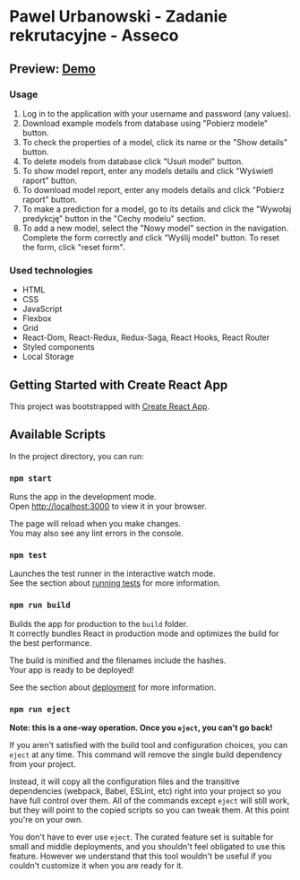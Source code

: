 # Pawel Urbanowski - Zadanie rekrutacyjne - Asseco

## Preview: [Demo](https://pawelurbanowski074.github.io/zadanie-rekrutacyjne-asseco/)

### Usage
1. Log in to the application with your username and password (any values).
2. Download example models from database using "Pobierz modele" button.
3. To check the properties of a model, click its name or the "Show details" button.
4. To delete models from database click "Usuń model" button.
5. To show model report, enter any models details and click "Wyświetl raport" button. 
6. To download model report, enter any models details and click "Pobierz raport" button.
7. To make a prediction for a model, go to its details and click the "Wywołaj predykcję" button in the "Cechy modelu" section.
8. To add a new model, select the "Nowy model" section in the navigation. Complete the form correctly and click "Wyślij model" button. To reset the form, click "reset form".  

### Used technologies
- HTML
- CSS
- JavaScript
- Flexbox
- Grid
- React-Dom, React-Redux, Redux-Saga, React Hooks, React Router
- Styled components
- Local Storage


## Getting Started with Create React App

This project was bootstrapped with [Create React App](https://github.com/facebook/create-react-app).

## Available Scripts

In the project directory, you can run:

### `npm start`

Runs the app in the development mode.\
Open [http://localhost:3000](http://localhost:3000) to view it in your browser.

The page will reload when you make changes.\
You may also see any lint errors in the console.

### `npm test`

Launches the test runner in the interactive watch mode.\
See the section about [running tests](https://facebook.github.io/create-react-app/docs/running-tests) for more information.

### `npm run build`

Builds the app for production to the `build` folder.\
It correctly bundles React in production mode and optimizes the build for the best performance.

The build is minified and the filenames include the hashes.\
Your app is ready to be deployed!

See the section about [deployment](https://facebook.github.io/create-react-app/docs/deployment) for more information.

### `npm run eject`

**Note: this is a one-way operation. Once you `eject`, you can't go back!**

If you aren't satisfied with the build tool and configuration choices, you can `eject` at any time. This command will remove the single build dependency from your project.

Instead, it will copy all the configuration files and the transitive dependencies (webpack, Babel, ESLint, etc) right into your project so you have full control over them. All of the commands except `eject` will still work, but they will point to the copied scripts so you can tweak them. At this point you're on your own.

You don't have to ever use `eject`. The curated feature set is suitable for small and middle deployments, and you shouldn't feel obligated to use this feature. However we understand that this tool wouldn't be useful if you couldn't customize it when you are ready for it.